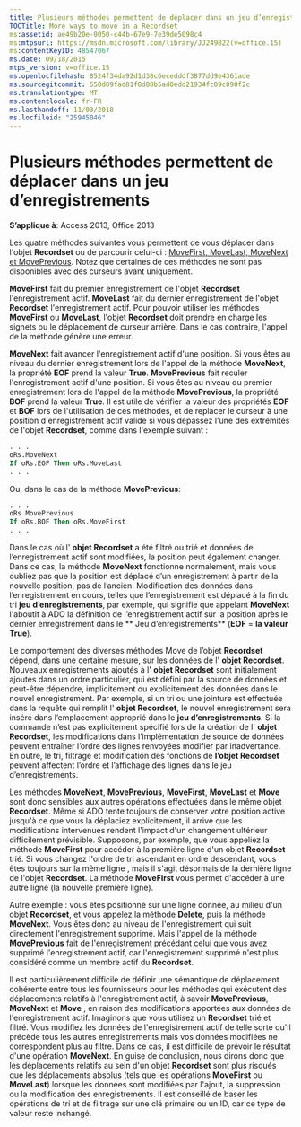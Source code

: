 ```yaml
---
title: Plusieurs méthodes permettent de déplacer dans un jeu d’enregistrements
TOCTitle: More ways to move in a Recordset
ms:assetid: ae49b20e-0050-c44b-67e9-7e39de5098c4
ms:mtpsurl: https://msdn.microsoft.com/library/JJ249822(v=office.15)
ms:contentKeyID: 48547067
ms.date: 09/18/2015
mtps_version: v=office.15
ms.openlocfilehash: 8524f34da92d1d38c6ecedddf3877dd9e4361ade
ms.sourcegitcommit: 558d09fad81f8d80b5ad0edd21934fc09c098f2c
ms.translationtype: MT
ms.contentlocale: fr-FR
ms.lasthandoff: 11/03/2018
ms.locfileid: "25945046"
---
```

# <a name="more-ways-to-move-in-a-recordset"></a>Plusieurs méthodes permettent de déplacer dans un jeu d’enregistrements

**S’applique à**: Access 2013, Office 2013

Les quatre méthodes suivantes vous permettent de vous déplacer dans l'objet **Recordset** ou de parcourir celui-ci : [MoveFirst, MoveLast, MoveNext et MovePrevious](movefirst-movelast-movenext-and-moveprevious-methods-ado.md). Notez que certaines de ces méthodes ne sont pas disponibles avec des curseurs avant uniquement.

**MoveFirst** fait du premier enregistrement de l'objet **Recordset** l'enregistrement actif. **MoveLast** fait du dernier enregistrement de l'objet **Recordset** l'enregistrement actif. Pour pouvoir utiliser les méthodes **MoveFirst** ou **MoveLast**, l'objet **Recordset** doit prendre en charge les signets ou le déplacement de curseur arrière. Dans le cas contraire, l'appel de la méthode génère une erreur.

**MoveNext** fait avancer l'enregistrement actif d'une position. Si vous êtes au niveau du dernier enregistrement lors de l'appel de la méthode **MoveNext**, la propriété **EOF** prend la valeur **True**. **MovePrevious** fait reculer l'enregistrement actif d'une position. Si vous êtes au niveau du premier enregistrement lors de l'appel de la méthode **MovePrevious**, la propriété **BOF** prend la valeur **True**. Il est utile de vérifier la valeur des propriétés **EOF** et **BOF** lors de l'utilisation de ces méthodes, et de replacer le curseur à une position d'enregistrement actif valide si vous dépassez l'une des extrémités de l'objet **Recordset**, comme dans l'exemple suivant :

```vb
. . . 
oRs.MoveNext 
If oRs.EOF Then oRs.MoveLast 
. . . 
```

Ou, dans le cas de la méthode **MovePrevious**:

```vb
. . . 
oRs.MovePrevious 
If oRs.BOF Then oRs.MoveFirst 
. . . 
```

Dans le cas où l' **objet Recordset** a été filtré ou trié et données de l’enregistrement actif sont modifiées, la position peut également changer. Dans ce cas, la méthode **MoveNext** fonctionne normalement, mais vous oubliez pas que la position est déplacé d’un enregistrement à partir de la nouvelle position, pas de l’ancien. Modification des données dans l’enregistrement en cours, telles que l’enregistrement est déplacé à la fin du tri **jeu d’enregistrements**, par exemple, qui signifie que appelant **MoveNext** l'aboutit à ADO la définition de l’enregistrement actif sur la position après le dernier enregistrement dans le ** Jeu d’enregistrements** (**EOF** = **la valeur True**).

Le comportement des diverses méthodes Move de l’objet **Recordset** dépend, dans une certaine mesure, sur les données de l' **objet Recordset**. Nouveaux enregistrements ajoutés à l' **objet Recordset** sont initialement ajoutés dans un ordre particulier, qui est défini par la source de données et peut-être dépendre, implicitement ou explicitement des données dans le nouvel enregistrement. Par exemple, si un tri ou une jointure est effectuée dans la requête qui remplit l' **objet Recordset**, le nouvel enregistrement sera inséré dans l’emplacement approprié dans le **jeu d’enregistrements**. Si la commande n’est pas explicitement spécifié lors de la création de l' **objet Recordset**, les modifications dans l’implémentation de source de données peuvent entraîner l’ordre des lignes renvoyées modifier par inadvertance. En outre, le tri, filtrage et modification des fonctions de **l’objet Recordset** peuvent affectent l’ordre et l’affichage des lignes dans le jeu d’enregistrements.

Les méthodes **MoveNext**, **MovePrevious**, **MoveFirst**, **MoveLast** et **Move** sont donc sensibles aux autres opérations effectuées dans le même objet **Recordset**. Même si ADO tente toujours de conserver votre position active jusqu'à ce que vous la déplaciez explicitement, il arrive que les modifications intervenues rendent l'impact d'un changement ultérieur difficilement prévisible. Supposons, par exemple, que vous appeliez la méthode **MoveFirst** pour accéder à la première ligne d'un objet **Recordset** trié. Si vous changez l'ordre de tri ascendant en ordre descendant, vous êtes toujours sur la même ligne , mais il s'agit désormais de la dernière ligne de l'objet **Recordset**. La méthode **MoveFirst** vous permet d'accéder à une autre ligne (la nouvelle première ligne).

Autre exemple : vous êtes positionné sur une ligne donnée, au milieu d'un objet **Recordset**, et vous appelez la méthode **Delete**, puis la méthode **MoveNext**. Vous êtes donc au niveau de l'enregistrement qui suit directement l'enregistrement supprimé. Mais l'appel de la méthode **MovePrevious** fait de l'enregistrement précédant celui que vous avez supprimé l'enregistrement actif, car l'enregistrement supprimé n'est plus considéré comme un membre actif du **Recordset**.

Il est particulièrement difficile de définir une sémantique de déplacement cohérente entre tous les fournisseurs pour les méthodes qui exécutent des déplacements relatifs à l'enregistrement actif, à savoir **MovePrevious**, **MoveNext** et **Move** , en raison des modifications apportées aux données de l'enregistrement actif. Imaginons que vous utilisez un **Recordset** trié et filtré. Vous modifiez les données de l'enregistrement actif de telle sorte qu'il précède tous les autres enregistrements mais vos données modifiées ne correspondent plus au filtre. Dans ce cas, il est difficile de prévoir le résultat d'une opération **MoveNext**. En guise de conclusion, nous dirons donc que les déplacements relatifs au sein d'un objet **Recordset** sont plus risqués que les déplacements absolus (tels que les opérations **MoveFirst** ou **MoveLast**) lorsque les données sont modifiées par l'ajout, la suppression ou la modification des enregistrements. Il est conseillé de baser les opérations de tri et de filtrage sur une clé primaire ou un ID, car ce type de valeur reste inchangé.

